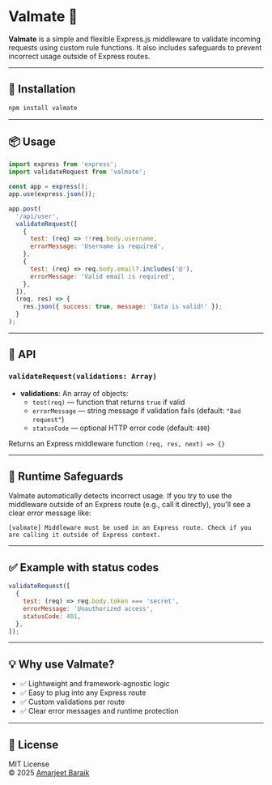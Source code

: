 
# Valmate 🧪

**Valmate** is a simple and flexible Express.js middleware to validate incoming requests using custom rule functions. It also includes safeguards to prevent incorrect usage outside of Express routes.

---

## 🚀 Installation

```bash
npm install valmate
```

---

## 📦 Usage

```js
import express from 'express';
import validateRequest from 'valmate';

const app = express();
app.use(express.json());

app.post(
  '/api/user',
  validateRequest([
    {
      test: (req) => !!req.body.username,
      errorMessage: 'Username is required',
    },
    {
      test: (req) => req.body.email?.includes('@'),
      errorMessage: 'Valid email is required',
    },
  ]),
  (req, res) => {
    res.json({ success: true, message: 'Data is valid!' });
  }
);
```

---

## 🧰 API

### `validateRequest(validations: Array)`

- **validations**: An array of objects:
  - `test(req)` — function that returns `true` if valid
  - `errorMessage` — string message if validation fails (default: `"Bad request"`)
  - `statusCode` — optional HTTP error code (default: `400`)

Returns an Express middleware function `(req, res, next) => {}`

---

## 🧪 Runtime Safeguards

Valmate automatically detects incorrect usage. If you try to use the middleware outside of an Express route (e.g., call it directly), you'll see a clear error message like:

```
[valmate] Middleware must be used in an Express route. Check if you are calling it outside of Express context.
```

---

## ✅ Example with status codes

```js
validateRequest([
  {
    test: (req) => req.body.token === 'secret',
    errorMessage: 'Unauthorized access',
    statusCode: 401,
  },
]);
```

---

## 💡 Why use Valmate?

- ✅ Lightweight and framework-agnostic logic
- ✅ Easy to plug into any Express route
- ✅ Custom validations per route
- ✅ Clear error messages and runtime protection

---

## 📄 License

MIT License  
© 2025 [Amarjeet Baraik](https://github.com/your-username)
